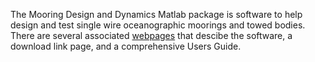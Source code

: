The Mooring Design and Dynamics Matlab package is software to help design and test single wire oceanographic moorings and towed bodies. There are several associated <a href="https://rkdewey.github.io/Mooring-Design-and-Dynamics/">webpages</a> that descibe the software, a download link page, and a comprehensive Users Guide.
